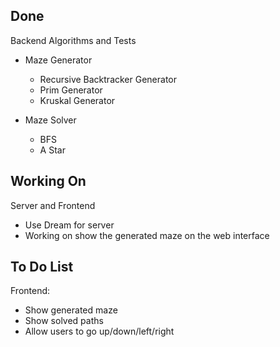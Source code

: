 ## Done 

Backend Algorithms and Tests
- Maze Generator
    - Recursive Backtracker Generator
    - Prim Generator
    - Kruskal Generator

- Maze Solver
    - BFS
    - A Star

## Working On

Server and Frontend
- Use Dream for server
- Working on show the generated maze on the web interface


## To Do List

Frontend:
- Show generated maze
- Show solved paths
- Allow users to go up/down/left/right
